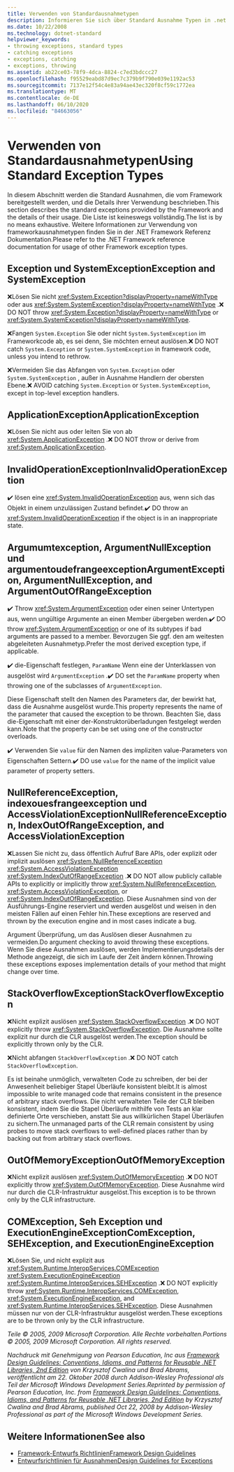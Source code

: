 ```yaml
---
title: Verwenden von Standardausnahmetypen
description: Informieren Sie sich über Standard Ausnahme Typen in .net. Erfahren Sie mehr über "SystemException", "ApplicationException", "argumumtexception", "COMException" und mehr.
ms.date: 10/22/2008
ms.technology: dotnet-standard
helpviewer_keywords:
- throwing exceptions, standard types
- catching exceptions
- exceptions, catching
- exceptions, throwing
ms.assetid: ab22ce03-78f9-4dca-8824-c7ed3bdccc27
ms.openlocfilehash: f95529eabd87d9ec7c379b9f790e039e1192ac53
ms.sourcegitcommit: 7137e12f54c4e83a94ae43ec320f8cf59c1772ea
ms.translationtype: MT
ms.contentlocale: de-DE
ms.lasthandoff: 06/10/2020
ms.locfileid: "84663056"
---
```

# <a name="using-standard-exception-types"></a><span data-ttu-id="560b4-104">Verwenden von Standardausnahmetypen</span><span class="sxs-lookup"><span data-stu-id="560b4-104">Using Standard Exception Types</span></span>
<span data-ttu-id="560b4-105">In diesem Abschnitt werden die Standard Ausnahmen, die vom Framework bereitgestellt werden, und die Details ihrer Verwendung beschrieben.</span><span class="sxs-lookup"><span data-stu-id="560b4-105">This section describes the standard exceptions provided by the Framework and the details of their usage.</span></span> <span data-ttu-id="560b4-106">Die Liste ist keineswegs vollständig.</span><span class="sxs-lookup"><span data-stu-id="560b4-106">The list is by no means exhaustive.</span></span> <span data-ttu-id="560b4-107">Weitere Informationen zur Verwendung von frameworkausnahmetypen finden Sie in der .NET Framework Referenz Dokumentation.</span><span class="sxs-lookup"><span data-stu-id="560b4-107">Please refer to the .NET Framework reference documentation for usage of other Framework exception types.</span></span>

## <a name="exception-and-systemexception"></a><span data-ttu-id="560b4-108">Exception und SystemException</span><span class="sxs-lookup"><span data-stu-id="560b4-108">Exception and SystemException</span></span>
 <span data-ttu-id="560b4-109">❌Lösen Sie nicht <xref:System.Exception?displayProperty=nameWithType> oder aus <xref:System.SystemException?displayProperty=nameWithType> .</span><span class="sxs-lookup"><span data-stu-id="560b4-109">❌ DO NOT throw <xref:System.Exception?displayProperty=nameWithType> or <xref:System.SystemException?displayProperty=nameWithType>.</span></span>

 <span data-ttu-id="560b4-110">❌Fangen `System.Exception` Sie oder nicht `System.SystemException` im Frameworkcode ab, es sei denn, Sie möchten erneut auslösen.</span><span class="sxs-lookup"><span data-stu-id="560b4-110">❌ DO NOT catch `System.Exception` or `System.SystemException` in framework code, unless you intend to rethrow.</span></span>

 <span data-ttu-id="560b4-111">❌Vermeiden Sie das Abfangen von `System.Exception` oder `System.SystemException` , außer in Ausnahme Handlern der obersten Ebene.</span><span class="sxs-lookup"><span data-stu-id="560b4-111">❌ AVOID catching `System.Exception` or `System.SystemException`, except in top-level exception handlers.</span></span>

## <a name="applicationexception"></a><span data-ttu-id="560b4-112">ApplicationException</span><span class="sxs-lookup"><span data-stu-id="560b4-112">ApplicationException</span></span>
 <span data-ttu-id="560b4-113">❌Lösen Sie nicht aus oder leiten Sie von ab <xref:System.ApplicationException> .</span><span class="sxs-lookup"><span data-stu-id="560b4-113">❌ DO NOT throw or derive from <xref:System.ApplicationException>.</span></span>

## <a name="invalidoperationexception"></a><span data-ttu-id="560b4-114">InvalidOperationException</span><span class="sxs-lookup"><span data-stu-id="560b4-114">InvalidOperationException</span></span>
 <span data-ttu-id="560b4-115">✔️ lösen eine <xref:System.InvalidOperationException> aus, wenn sich das Objekt in einem unzulässigen Zustand befindet.</span><span class="sxs-lookup"><span data-stu-id="560b4-115">✔️ DO throw an <xref:System.InvalidOperationException> if the object is in an inappropriate state.</span></span>

## <a name="argumentexception-argumentnullexception-and-argumentoutofrangeexception"></a><span data-ttu-id="560b4-116">Argumumtexception, ArgumentNullException und argumentoudefrangeexception</span><span class="sxs-lookup"><span data-stu-id="560b4-116">ArgumentException, ArgumentNullException, and ArgumentOutOfRangeException</span></span>
 <span data-ttu-id="560b4-117">✔️ Throw <xref:System.ArgumentException> oder einen seiner Untertypen aus, wenn ungültige Argumente an einen Member übergeben werden.</span><span class="sxs-lookup"><span data-stu-id="560b4-117">✔️ DO throw <xref:System.ArgumentException> or one of its subtypes if bad arguments are passed to a member.</span></span> <span data-ttu-id="560b4-118">Bevorzugen Sie ggf. den am weitesten abgeleiteten Ausnahmetyp.</span><span class="sxs-lookup"><span data-stu-id="560b4-118">Prefer the most derived exception type, if applicable.</span></span>

 <span data-ttu-id="560b4-119">✔️ die-Eigenschaft festlegen, `ParamName` Wenn eine der Unterklassen von ausgelöst wird `ArgumentException` .</span><span class="sxs-lookup"><span data-stu-id="560b4-119">✔️ DO set the `ParamName` property when throwing one of the subclasses of `ArgumentException`.</span></span>

 <span data-ttu-id="560b4-120">Diese Eigenschaft stellt den Namen des Parameters dar, der bewirkt hat, dass die Ausnahme ausgelöst wurde.</span><span class="sxs-lookup"><span data-stu-id="560b4-120">This property represents the name of the parameter that caused the exception to be thrown.</span></span> <span data-ttu-id="560b4-121">Beachten Sie, dass die-Eigenschaft mit einer der-Konstruktorüberladungen festgelegt werden kann.</span><span class="sxs-lookup"><span data-stu-id="560b4-121">Note that the property can be set using one of the constructor overloads.</span></span>

 <span data-ttu-id="560b4-122">✔️ Verwenden Sie `value` für den Namen des impliziten value-Parameters von Eigenschaften Settern.</span><span class="sxs-lookup"><span data-stu-id="560b4-122">✔️ DO use `value` for the name of the implicit value parameter of property setters.</span></span>

## <a name="nullreferenceexception-indexoutofrangeexception-and-accessviolationexception"></a><span data-ttu-id="560b4-123">NullReferenceException, indexouesfrangeexception und AccessViolationException</span><span class="sxs-lookup"><span data-stu-id="560b4-123">NullReferenceException, IndexOutOfRangeException, and AccessViolationException</span></span>
 <span data-ttu-id="560b4-124">❌Lassen Sie nicht zu, dass öffentlich Aufruf Bare APIs, oder explizit oder implizit auslösen <xref:System.NullReferenceException> <xref:System.AccessViolationException> <xref:System.IndexOutOfRangeException> .</span><span class="sxs-lookup"><span data-stu-id="560b4-124">❌ DO NOT allow publicly callable APIs to explicitly or implicitly throw <xref:System.NullReferenceException>, <xref:System.AccessViolationException>, or <xref:System.IndexOutOfRangeException>.</span></span> <span data-ttu-id="560b4-125">Diese Ausnahmen sind von der Ausführungs-Engine reserviert und werden ausgelöst und weisen in den meisten Fällen auf einen Fehler hin.</span><span class="sxs-lookup"><span data-stu-id="560b4-125">These exceptions are reserved and thrown by the execution engine and in most cases indicate a bug.</span></span>

 <span data-ttu-id="560b4-126">Argument Überprüfung, um das Auslösen dieser Ausnahmen zu vermeiden.</span><span class="sxs-lookup"><span data-stu-id="560b4-126">Do argument checking to avoid throwing these exceptions.</span></span> <span data-ttu-id="560b4-127">Wenn Sie diese Ausnahmen auslösen, werden Implementierungsdetails der Methode angezeigt, die sich im Laufe der Zeit ändern können.</span><span class="sxs-lookup"><span data-stu-id="560b4-127">Throwing these exceptions exposes implementation details of your method that might change over time.</span></span>

## <a name="stackoverflowexception"></a><span data-ttu-id="560b4-128">StackOverflowException</span><span class="sxs-lookup"><span data-stu-id="560b4-128">StackOverflowException</span></span>
 <span data-ttu-id="560b4-129">❌Nicht explizit auslösen <xref:System.StackOverflowException> .</span><span class="sxs-lookup"><span data-stu-id="560b4-129">❌ DO NOT explicitly throw <xref:System.StackOverflowException>.</span></span> <span data-ttu-id="560b4-130">Die Ausnahme sollte explizit nur durch die CLR ausgelöst werden.</span><span class="sxs-lookup"><span data-stu-id="560b4-130">The exception should be explicitly thrown only by the CLR.</span></span>

 <span data-ttu-id="560b4-131">❌Nicht abfangen `StackOverflowException` .</span><span class="sxs-lookup"><span data-stu-id="560b4-131">❌ DO NOT catch `StackOverflowException`.</span></span>

 <span data-ttu-id="560b4-132">Es ist beinahe unmöglich, verwalteten Code zu schreiben, der bei der Anwesenheit beliebiger Stapel Überläufe konsistent bleibt.</span><span class="sxs-lookup"><span data-stu-id="560b4-132">It is almost impossible to write managed code that remains consistent in the presence of arbitrary stack overflows.</span></span> <span data-ttu-id="560b4-133">Die nicht verwalteten Teile der CLR bleiben konsistent, indem Sie die Stapel Überläufe mithilfe von Tests an klar definierte Orte verschieben, anstatt Sie aus willkürlichen Stapel Überläufen zu sichern.</span><span class="sxs-lookup"><span data-stu-id="560b4-133">The unmanaged parts of the CLR remain consistent by using probes to move stack overflows to well-defined places rather than by backing out from arbitrary stack overflows.</span></span>

## <a name="outofmemoryexception"></a><span data-ttu-id="560b4-134">OutOfMemoryException</span><span class="sxs-lookup"><span data-stu-id="560b4-134">OutOfMemoryException</span></span>
 <span data-ttu-id="560b4-135">❌Nicht explizit auslösen <xref:System.OutOfMemoryException> .</span><span class="sxs-lookup"><span data-stu-id="560b4-135">❌ DO NOT explicitly throw <xref:System.OutOfMemoryException>.</span></span> <span data-ttu-id="560b4-136">Diese Ausnahme wird nur durch die CLR-Infrastruktur ausgelöst.</span><span class="sxs-lookup"><span data-stu-id="560b4-136">This exception is to be thrown only by the CLR infrastructure.</span></span>

## <a name="comexception-sehexception-and-executionengineexception"></a><span data-ttu-id="560b4-137">COMException, Seh Exception und ExecutionEngineException</span><span class="sxs-lookup"><span data-stu-id="560b4-137">ComException, SEHException, and ExecutionEngineException</span></span>
 <span data-ttu-id="560b4-138">❌Lösen Sie, und nicht explizit aus <xref:System.Runtime.InteropServices.COMException> <xref:System.ExecutionEngineException> <xref:System.Runtime.InteropServices.SEHException> .</span><span class="sxs-lookup"><span data-stu-id="560b4-138">❌ DO NOT explicitly throw <xref:System.Runtime.InteropServices.COMException>,  <xref:System.ExecutionEngineException>, and <xref:System.Runtime.InteropServices.SEHException>.</span></span> <span data-ttu-id="560b4-139">Diese Ausnahmen müssen nur von der CLR-Infrastruktur ausgelöst werden.</span><span class="sxs-lookup"><span data-stu-id="560b4-139">These exceptions are to be thrown only by the CLR infrastructure.</span></span>

 <span data-ttu-id="560b4-140">*Teile © 2005, 2009 Microsoft Corporation. Alle Rechte vorbehalten.*</span><span class="sxs-lookup"><span data-stu-id="560b4-140">*Portions © 2005, 2009 Microsoft Corporation. All rights reserved.*</span></span>

 <span data-ttu-id="560b4-141">*Nachdruck mit Genehmigung von Pearson Education, Inc aus [Framework Design Guidelines: Conventions, Idioms, and Patterns for Reusable .NET Libraries, 2nd Edition](https://www.informit.com/store/framework-design-guidelines-conventions-idioms-and-9780321545619) von Krzysztof Cwalina und Brad Abrams, veröffentlicht am 22. Oktober 2008 durch Addison-Wesley Professional als Teil der Microsoft Windows Development Series.*</span><span class="sxs-lookup"><span data-stu-id="560b4-141">*Reprinted by permission of Pearson Education, Inc. from [Framework Design Guidelines: Conventions, Idioms, and Patterns for Reusable .NET Libraries, 2nd Edition](https://www.informit.com/store/framework-design-guidelines-conventions-idioms-and-9780321545619) by Krzysztof Cwalina and Brad Abrams, published Oct 22, 2008 by Addison-Wesley Professional as part of the Microsoft Windows Development Series.*</span></span>

## <a name="see-also"></a><span data-ttu-id="560b4-142">Weitere Informationen</span><span class="sxs-lookup"><span data-stu-id="560b4-142">See also</span></span>

- [<span data-ttu-id="560b4-143">Framework-Entwurfs Richtlinien</span><span class="sxs-lookup"><span data-stu-id="560b4-143">Framework Design Guidelines</span></span>](index.md)
- [<span data-ttu-id="560b4-144">Entwurfsrichtlinien für Ausnahmen</span><span class="sxs-lookup"><span data-stu-id="560b4-144">Design Guidelines for Exceptions</span></span>](exceptions.md)
